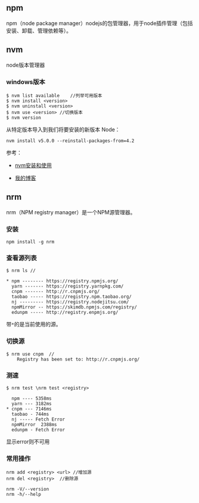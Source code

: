 ## npm

npm（node package manager）nodejs的包管理器，用于node插件管理（包括安装、卸载、管理依赖等）。

## nvm

node版本管理器

### windows版本

```shell
$ nvm list available	//列举可用版本
$ nvm install <version>
$ nvm uninstall <version>
$ nvm use <version>	//切换版本
$ nvm version
```

从特定版本导入到我们将要安装的新版本 Node：

```shell
nvm install v5.0.0 --reinstall-packages-from=4.2
```

参考：

- [nvm安装和使用](https://titangene.github.io/article/nvm.html)

- [我的博客](https://mdreame.gitee.io/2020/09/15/%E4%BD%BF%E7%94%A8nvm%E5%AE%89%E8%A3%85%E7%AE%A1%E7%90%86node%E5%92%8Cnpm/)

## nrm

nrm（NPM registry manager）是一个NPM源管理器。

### 安装

```shell
npm install -g nrm
```

### 查看源列表

```shell
$ nrm ls //

* npm -------- https://registry.npmjs.org/
  yarn ------- https://registry.yarnpkg.com/
  cnpm ------- http://r.cnpmjs.org/
  taobao ----- https://registry.npm.taobao.org/
  nj --------- https://registry.nodejitsu.com/
  npmMirror -- https://skimdb.npmjs.com/registry/
  edunpm ----- http://registry.enpmjs.org/
```

带`*`的是当前使用的源。

### 切换源

```shell
$ nrm use cnpm 	//
	Registry has been set to: http://r.cnpmjs.org/
```

### 测速

```shell
$ nrm test \nrm test <registry>

  npm ---- 5358ms
  yarn --- 3182ms
* cnpm --- 7146ms
  taobao - 744ms
  nj ----- Fetch Error
  npmMirror  2388ms
  edunpm - Fetch Error
```

显示error则不可用

### 常用操作

```shell
nrm add <registry> <url> //增加源
nrm del <registry>	//删除源

nrm -V/--version
nrm -h/--help
```

#### 





